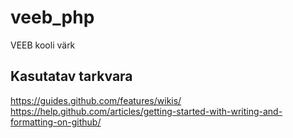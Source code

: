 # veeb_php
VEEB kooli värk
## Kasutatav tarkvara
https://guides.github.com/features/wikis/
https://help.github.com/articles/getting-started-with-writing-and-formatting-on-github/
